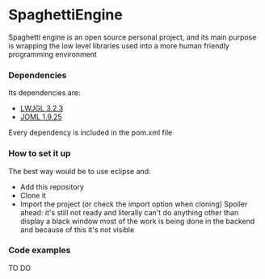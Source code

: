 # SpaghettiEngine

Spaghetti engine is an open source personal project, and its main purpose is wrapping the low level libraries used into a more human friendly programming environment

### Dependencies

Its dependencies are:
- [LWJGL 3.2.3](https://github.com/LWJGL/lwjgl3)
- [JOML 1.9.25](https://github.com/JOML-CI/JOML)

Every dependency is included in the pom.xml file

### How to set it up

The best way would be to use eclipse and:
- Add this repository
- Clone it
- Import the project (or check the import option when cloning)
Spoiler ahead: it's still not ready and literally can't do anything other than display a black window
most of the work is being done in the backend and because of this it's not visible

### Code examples

TO DO
